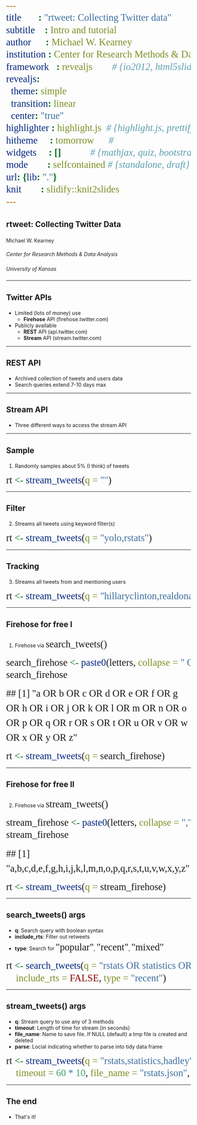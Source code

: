 ```yaml
---
title       : "rtweet: Collecting Twitter data"
subtitle    : Intro and tutorial
author      : Michael W. Kearney
institution : Center for Research Methods & Data Analysis
framework   : revealjs        # {io2012, html5slides, shower, dzslides, ...}
revealjs:
  theme: simple
  transition: linear
  center: "true"
highlighter : highlight.js  # {highlight.js, prettify, highlight}
hitheme     : tomorrow      # 
widgets     : []            # {mathjax, quiz, bootstrap}
mode        : selfcontained # {standalone, draft}
url: {lib: "."}
knit        : slidify::knit2slides
---
```


<style>
@import url('https://fonts.googleapis.com/css?family=Inconsolata');
h2 {
line-height: 1.5em !important;
}
h4, h5 {
color: #222 !important;
font-weight: 400 !important;
}
code {
font-family: Inconsolata !important;
font-size: 20pt !important;
line-height: 1.5em !important;
}
</style>

## rtweet: Collecting Twitter Data
#### Michael W. Kearney
##### Center for Research Methods & Data Analysis
##### University of Kansas

--- 

<section>

## Twitter APIs
- Limited (lots of money) use
    - **Firehose** API (firehose.twitter.com)
- Publicly available
    - **REST** API (api.twitter.com)
    - **Stream** API (stream.twitter.com)

---

## REST API
- Archived collection of tweets and users data
- Search queries extend 7-10 days max

---

## Stream API
- Three different ways to access the stream API

---

## Sample
1. Randomly samples about 5% (I think) of tweets

```r
rt <- stream_tweets(q = "")
```

---
## Filter
2. Streams all tweets using keyword filter(s)

```r
rt <- stream_tweets(q = "yolo,rstats")
```

---

## Tracking
3. Streams all tweets from and mentioning users

```r
rt <- stream_tweets(q = "hillaryclinton,realdonaldtrump")
```

</section>

---

<section>

## Firehose for free I
1. Firehose via `search_tweets()`

```r
search_firehose <- paste0(letters, collapse = " OR ")
search_firehose
```

```
## [1] "a OR b OR c OR d OR e OR f OR g OR h OR i OR j OR k OR l OR m OR n OR o OR p OR q OR r OR s OR t OR u OR v OR w OR x OR y OR z"
```

```r
rt <- stream_tweets(q = search_firehose)
```

---

## Firehose for free II
2. Firehose via `stream_tweets()`

```r
stream_firehose <- paste0(letters, collapse = ",")
stream_firehose
```

```
## [1] "a,b,c,d,e,f,g,h,i,j,k,l,m,n,o,p,q,r,s,t,u,v,w,x,y,z"
```

```r
rt <- stream_tweets(q = stream_firehose)
```

</section>

--- 

## search_tweets() args
- **q**: Search query with boolean syntax
- **include_rts**: Filter out retweets
- **type**: Search for `"popular"`, `"recent"`, `"mixed"`

```r
rt <- search_tweets(q = "rstats OR statistics OR \"data science\"",
    include_rts = FALSE, type = "recent")
```

--- 

## stream_tweets() args
- **q**: Stream query to use any of 3 methods
- **timeout**: Length of time for stream (in seconds)
- **file_name**: Name to save file. If NULL (default) a tmp file is created and deleted
- **parse**: Locial indicating whether to parse into tidy data frame

```r
rt <- stream_tweets(q = "rstats,statistics,hadley",
    timeout = 60 * 10, file_name = "rstats.json", parse = TRUE)
```

--- 

## The end
- That's it!
